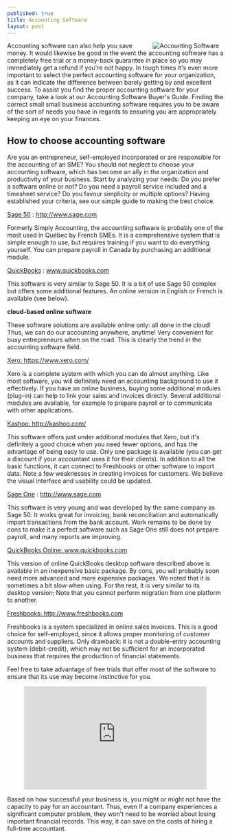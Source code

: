 ```yaml
---
published: true
title: Accounting Software
layout: post
---
```

<img src="http://i.imgur.com/onBsQyS.jpg" alt="Accounting Software" style="margin:0px 10px; width:auto; height:auto; max-height:300px; max-width:35%" align="right"> Accounting software can also help you save money.  It would likewise be good in the event the accounting software has a completely free trial or a money-back guarantee in place so you may immediately get a refund if you're not happy. In tough times it's even more important to select the perfect accounting software for your organization, as it can indicate the difference between barely getting by and excellent success. To assist you find the proper accounting software for your company, take a look at our Accounting Software Buyer's Guide. Finding the correct small small business accounting software requires you to be aware of the sort of needs you have in regards to ensuring you are appropriately keeping an eye on your finances. 

<h2>How to choose accounting software</h2>
Are you an entrepreneur, self-employed incorporated or are responsible for the accounting of an SME? You should not neglect to choose your accounting software, which has become an ally in the organization and productivity of your business. Start by analyzing your needs: Do you prefer a software online or not? Do you need a payroll service included and a timesheet service? Do you favour simplicity or multiple options? Having established your criteria, see our simple guide to making the best choice.

<u>Sage 50</u> : <a href="http://www.sage.com/ca/fr"> http://www.sage.com</a>

Formerly Simply Accounting, the accounting software is probably one of the most used in Québec by French SMEs. It is a comprehensive system that is simple enough to use, but requires training if you want to do everything yourself. You can prepare payroll in Canada by purchasing an additional module.

<u>QuickBooks</u> :   <a href="http://www.quickbooks.com">www.quickbooks.com</a>

This software is very similar to Sage 50. It is a bit of use Sage 50 complex but offers some additional features. An online version in English or French is available (see below).

<strong>cloud-based online software</strong>

These software solutions are available online only: all done in the cloud! Thus, we can do our accounting anywhere, anytime! Very convenient for busy entrepreneurs when on the road. This is clearly the trend in the accounting software field.

<u>Xero: </u> <a href="https://www.xero.com/">https://www.xero.com/</a>

Xero is a complete system with which you can do almost anything. Like most software, you will definitely need an accounting background to use it effectively. If you have an online business, buying some additional modules (plug-in) can help to link your sales and invoices directly. Several additional modules are available, for example to prepare payroll or to communicate with other applications.

<u>Kashoo:   </u><a href="http://kashoo.com/">http://kashoo.com/</a>

This software offers just under additional modules that Xero, but it's definitely a good choice when you need fewer options, and has the advantage of being easy to use. Only one package is available (you can get a discount if your accountant uses it for their clients). In addition to all the basic functions, it can connect to Freshbooks or other software to import data. Note a few weaknesses in creating invoices for customers. We believe the visual interface and usability could be updated.

<u>Sage One</u> :  <a href="http://www.sage.com">http://www.sage.com</a>

This software is very young and was developed by the same company as Sage 50. It works great for invoicing, bank reconciliation and automatically import transactions from the bank account. Work remains to be done by cons to make it a perfect software such as Sage One still does not prepare payroll, and many reports are improving.

<u>QuickBooks Online: </u> <a href="http://www.quickbooks.com">www.quickbooks.com</a>

This version of online QuickBooks desktop software described above is available in an inexpensive basic package. By cons, you will probably soon need more advanced and more expensive packages. We noted that it is sometimes a bit slow when using. For the rest, it is very similar to its desktop version; Note that you cannot perform migration from one platform to another.

<u>Freshbooks: </u> <a href="http://www.freshbooks.com/">http://www.freshbooks.com</a>

Freshbooks is a system specialized in online sales invoices. This is a good choice for self-employed, since it allows proper monitoring of customer accounts and suppliers. Only drawback: it is not a double-entry accounting system (debit-credit), which may not be sufficient for an incorporated business that requires the production of financial statements.

Feel free to take advantage of free trials that offer most of the software to ensure that its use may become instinctive for you.

<iframe src="https://www.youtube.com/embed/icZX8RrygIg" allowfullscreen="true" style="margin:0px auto; display: block;" height="240" frameborder="0" width="426"></iframe>

Based on how successful your business is, you might or might not have the capacity to pay for an accountant.  Thus, even if a company experiences a significant computer problem, they won't need to be worried about losing important financial records. This way, it can save on the costs of hiring a full-time accountant.